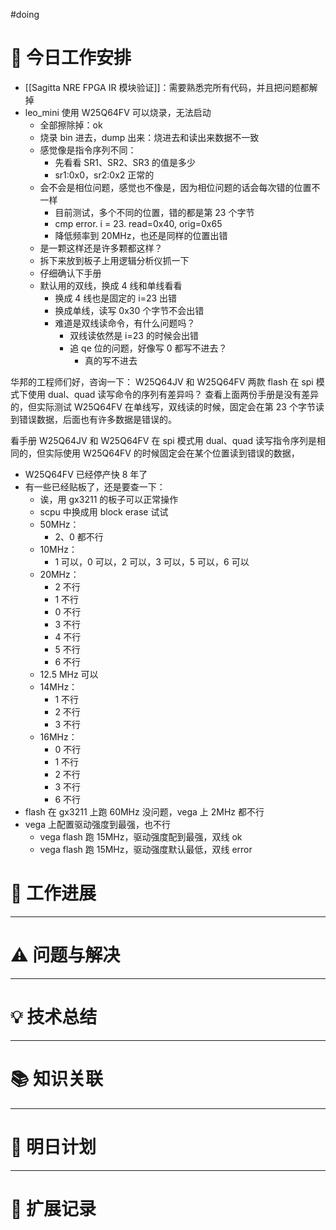 
#doing 


# **🔧 今日工作安排**
- [[Sagitta NRE FPGA IR 模块验证]]：需要熟悉完所有代码，并且把问题都解掉
- leo_mini 使用 W25Q64FV 可以烧录，无法启动
	- 全部擦除掉：ok
	- 烧录 bin 进去，dump 出来：烧进去和读出来数据不一致
	- 感觉像是指令序列不同：
		- 先看看 SR1、SR2、SR3 的值是多少
		- sr1:0x0，sr2:0x2 正常的
	- 会不会是相位问题，感觉也不像是，因为相位问题的话会每次错的位置不一样
		- 目前测试，多个不同的位置，错的都是第 23 个字节
		- cmp error. i = 23. read=0x40, orig=0x65
		- 降低频率到 20MHz，也还是同样的位置出错
	- 是一颗这样还是许多颗都这样？
	- 拆下来放到板子上用逻辑分析仪抓一下
	- 仔细确认下手册
	- 默认用的双线，换成 4 线和单线看看
		- 换成 4 线也是固定的 i=23 出错
		- 换成单线，读写 0x30 个字节不会出错
		- 难道是双线读命令，有什么问题吗？
			- 双线读依然是 i=23 的时候会出错
			- 追 qe 位的问题，好像写 0 都写不进去？
				- 真的写不进去


华邦的工程师们好，咨询一下：
W25Q64JV 和 W25Q64FV 两款 flash 在 spi 模式下使用 dual、quad 读写命令的序列有差异吗？
查看上面两份手册是没有差异的，但实际测试 W25Q64FV 在单线写，双线读的时候，固定会在第 23 个字节读到错误数据，后面也有许多数据是错误的。


看手册 W25Q64JV 和 W25Q64FV 在 spi 模式用 dual、quad 读写指令序列是相同的，但实际使用 W25Q64FV 的时候固定会在某个位置读到错误的数据，

- W25Q64FV 已经停产快 8 年了
- 有一些已经贴板了，还是要查一下：
	- 诶，用 gx3211 的板子可以正常操作
	- scpu 中换成用 block erase 试试
	- 50MHz：
		- 2、0 都不行
	- 10MHz：
		- 1 可以，0 可以，2 可以，3 可以，5 可以，6 可以
	- 20MHz：
		- 2 不行
		- 1 不行
		- 0 不行
		- 3 不行
		- 4 不行
		- 5 不行
		- 6 不行
	- 12.5 MHz 可以
	- 14MHz：
		- 1 不行
		- 2 不行
		- 3 不行
	- 16MHz：
		- 0 不行
		- 1 不行
		- 2 不行
		- 3 不行
		- 6 不行
- flash 在 gx3211 上跑 60MHz 没问题，vega 上 2MHz 都不行
- vega 上配置驱动强度到最强，也不行
	- vega flash 跑 15MHz，驱动强度配到最强，双线 ok
	- vega flash 跑 15MHz，驱动强度默认最低，双线 error




# **📌 工作进展**



---

# **⚠️ 问题与解决**


---

# **💡 技术总结**


---

# **📚 知识关联**


---
# **📌 明日计划**


---

# **💬 扩展记录**



